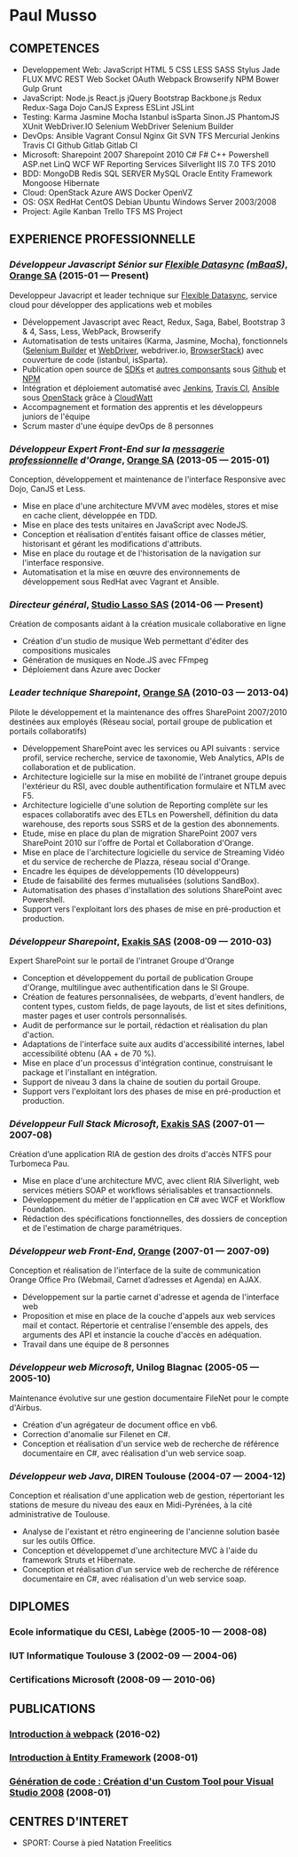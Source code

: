 Paul Musso
============






## COMPETENCES

  - Developpement Web: JavaScript HTML 5 CSS LESS SASS Stylus Jade FLUX MVC REST Web Socket OAuth Webpack Browserify NPM Bower Gulp Grunt 
  - JavaScript: Node.js React.js jQuery Bootstrap Backbone.js Redux Redux-Saga Dojo CanJS Express ESLint JSLint 
  - Testing: Karma Jasmine Mocha Istanbul isSparta Sinon.JS PhantomJS XUnit WebDriver.IO Selenium WebDriver Selenium Builder 
  - DevOps: Ansible Vagrant Consul Nginx Git SVN TFS Mercurial Jenkins Travis CI Github Gitlab Gitlab CI 
  - Microsoft: Sharepoint 2007 Sharepoint 2010 C# F# C++ Powershell ASP.net LinQ WCF WF Reporting Services Silverlight IIS 7.0 TFS 2010 
  - BDD: MongoDB Redis SQL SERVER MySQL Oracle Entity Framework Mongoose Hibernate 
  - Cloud: OpenStack Azure AWS Docker OpenVZ 
  - OS: OSX RedHat CentOS Debian Ubuntu Windows Server 2003/2008 
  - Project: Agile Kanban Trello TFS MS Project 

## EXPERIENCE PROFESSIONNELLE

### *Développeur Javascript Sénior sur [Flexible Datasync](https://datasync.orange.com) ([mBaaS](https://en.wikipedia.org/wiki/Mobile_backend_as_a_service))*, [Orange SA](http://www.orange.com) (2015-01 — Present)

Developpeur Javacript et leader technique sur [Flexible Datasync](https://datasync.orange.com), service cloud pour développer des applications web et mobiles
  - Développement Javascript avec React, Redux, Saga, Babel, Bootstrap 3 & 4, Sass, Less, WebPack, Browserify
  - Automatisation de tests unitaires (Karma, Jasmine, Mocha), fonctionnels ([Selenium Builder](http://seleniumbuilder.github.io/se-builder/) et [WebDriver](https://github.com/SeleniumHQ/selenium/wiki/WebDriverJs), webdriver.io, [BrowserStack](https://www.browserstack.com)) avec couverture de code (istanbul, isSparta).
  - Publication open source de [SDKs](https://github.com/webcom-components) et [autres componsants](https://github.com/paulmusso) sous [Github](https://github.com)  et [NPM](https://www.npmjs.com/package/webcom)
  - Intégration et déploiement automatisé avec [Jenkins](https://jenkins.io/), [Travis CI](https://travis-ci.org), [Ansible](https://www.ansible.com) sous [OpenStack](https://www.openstack.org/) grâce à [CloudWatt](https://www.cloudwatt.com/)
  - Accompagnement et formation des apprentis et les développeurs juniors de l'équipe
  - Scrum master d'une équipe devOps de 8 personnes

### *Développeur Expert Front-End sur la [messagerie professionnelle](https://messageriepro3.orange.fr) d'Orange*, [Orange SA](http://www.orange.com) (2013-05 — 2015-01)

Conception, développement et maintenance de l'interface Responsive avec Dojo, CanJS et Less. 
  - Mise en place d'une architecture MVVM avec modèles, stores et mise en cache client, développée en TDD.
  - Mise en place des tests unitaires en JavaScript avec NodeJS.
  - Conception et réalisation d'entités faisant office de classes métier, historisant et gérant les modifications d'attributs.
  - Mise en place du routage et de l'historisation de la navigation sur l'interface responsive.
  - Automatisation et la mise en œuvre des environnements de développement sous RedHat avec Vagrant et Ansible.

### *Directeur général*, [Studio Lasso SAS](https://github.com/StudioLasso) (2014-06 — Present)

Création de composants aidant à la création musicale collaborative en ligne
  - Création d'un studio de musique Web permettant d'éditer des compositions musicales
  - Génération de musiques en Node.JS avec FFmpeg
  - Déploiement dans Azure avec Docker

### *Leader technique Sharepoint*, [Orange SA](http://www.orange.com) (2010-03 — 2013-04)

Pilote le développement et la maintenance des offres SharePoint 2007/2010 destinées aux employés (Réseau social, portail groupe de publication et portails collaboratifs)
  - Développement SharePoint avec les services ou API suivants : service profil, service recherche, service de taxonomie, Web Analytics, APIs de collaboration et de publication.
  - Architecture logicielle sur la mise en mobilité de l'intranet groupe depuis l'extérieur du RSI, avec double authentification formulaire et NTLM avec F5.
  - Architecture logicielle d'une solution de Reporting complète sur les espaces collaboratifs avec des ETLs en Powershell, définition du data warehouse, des reports sous SSRS et de la gestion des abonnements.
  - Etude, mise en place du plan de migration SharePoint 2007 vers SharePoint 2010 sur l'offre de Portal et Collaboration d'Orange.
  - Mise en place de l'architecture logicielle du service de Streaming Vidéo et du service de recherche de Plazza, réseau social d'Orange.
  - Encadre les équipes de développements (10 développeurs)
  - Etude de faisabilité des fermes mutualisées (solutions SandBox).
  - Automatisation des phases d'installation des solutions SharePoint avec Powershell.
  - Support vers l'exploitant lors des phases de mise en pré-production et production.

### *Développeur Sharepoint*, [Exakis SAS](http://www.exakis.com/) (2008-09 — 2010-03)

Expert SharePoint sur le portail de l'intranet Groupe d'Orange
  - Conception et développement du portail de publication Groupe d'Orange, multilingue avec authentification dans le SI Groupe.
  - Création de features personnalisées, de webparts, d'event handlers, de content types, custom fields, de page layouts, de list et sites definitions, master pages et user controls personnalisés.
  - Audit de performance sur le portail, rédaction et réalisation du plan d'action.
  - Adaptations de l'interface suite aux audits d'accessibilité internes, label accessibilité obtenu (AA + de 70 %).
  - Mise en place d'un processus d'intégration continue, construisant le package et l'installant en intégration.
  - Support de niveau 3 dans la chaine de soutien du portail Groupe.
  - Support vers l'exploitant lors des phases de mise en pré-production et production.

### *Développeur Full Stack Microsoft*, [Exakis SAS](http://www.exakis.com/) (2007-01 — 2007-08)

Création d’une application RIA de gestion des droits d'accès NTFS pour Turbomeca Pau.
  - Mise en place d'une architecture MVC, avec client RIA Silverlight, web services métiers SOAP et workflows sérialisables et transactionnels.
  - Développement du métier de l'application en C# avec WCF et Workflow Foundation.
  - Rédaction des spécifications fonctionnelles, des dossiers de conception et de l'estimation de charge paramétriques.

### *Développeur web Front-End*, [Orange](http://www.orange.com/) (2007-01 — 2007-09)

Conception et réalisation de l'interface de la suite de communication Orange Office Pro (Webmail, Carnet d’adresses et Agenda) en AJAX.
  - Développement sur la partie carnet d'adresse et agenda de l'interface web
  - Proposition et mise en place de la couche d'appels aux web services mail et contact. Répertorie et centralise l'ensemble des appels, des arguments des API et instancie la couche d'accès en adéquation.
  - Travail dans une équipe de 8 personnes

### *Développeur web Microsoft*, Unilog Blagnac (2005-05 — 2005-10)

Maintenance évolutive sur une gestion documentaire FileNet pour le compte d'Airbus.
  - Création d'un agrégateur de document office en vb6.
  - Correction d'anomalie sur Filenet en C#.
  - Conception et réalisation d'un service web de recherche de référence documentaire en C#, avec réalisation d'un web service soap.

### *Développeur web Java*, DIREN Toulouse (2004-07 — 2004-12)

Conception et réalisation d'une application web de gestion, répertoriant les stations de mesure du niveau des eaux en Midi-Pyrénées, à la cité administrative de Toulouse.
  - Analyse de l'existant et rétro engineering de l'ancienne solution basée sur les outils Office.
  - Conception et développemet d'une architecture MVC à l'aide du framework Struts et Hibernate.
  - Conception et réalisation d'un service web de recherche de référence documentaire en C#, avec réalisation d'un web service soap.




## DIPLOMES

### Ecole informatique du CESI, Labège (2005-10 — 2008-08)



### IUT Informatique Toulouse 3 (2002-09 — 2004-06)



### Certifications Microsoft (2008-09 — 2010-06)






## PUBLICATIONS

### [Introduction à webpack](https://youtu.be/UrVQDZVe0xE) (2016-02)



### [Introduction à Entity Framework](http://pmusso.developpez.com/tutoriels/dotnet/entity-framework/introduction/) (2008-01)



### [Génération de code : Création d'un Custom Tool pour Visual Studio 2008](http://pmusso.developpez.com/tutoriels/dotnet/visual-studio/custom-tool/) (2008-01)









## CENTRES D'INTERET

- SPORT: Course à pied Natation Freelitics 


